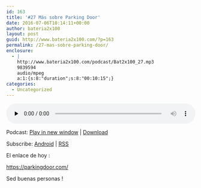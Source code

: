 ```yaml
---
id: 163
title: '#27 Más sobre Parking Door'
date: 2016-07-06T10:14:11+00:00
author: bateria2x100
layout: post
guid: http://www.bateria2x100.com/?p=163
permalink: /27-mas-sobre-parking-door/
enclosure:
  - |
    http://www.bateria2x100.com/podcast/Bat2x100_27.mp3
    9839594
    audio/mpeg
    a:1:{s:8:"duration";s:8:"00:10:15";}
categories:
  - Uncategorized
---
```

<div class="powerpress_player" id="powerpress_player_5876">
  <audio class="wp-audio-shortcode" id="audio-163-29" preload="none" style="width: 100%;" controls="controls"><source type="audio/mpeg" src="http://www.bateria2x100.com/podcast/Bat2x100_27.mp3?_=29" /><a href="http://www.bateria2x100.com/podcast/Bat2x100_27.mp3">http://www.bateria2x100.com/podcast/Bat2x100_27.mp3</a></audio>
</div>

<p class="powerpress_links powerpress_links_mp3">
  Podcast: <a href="http://www.bateria2x100.com/podcast/Bat2x100_27.mp3" class="powerpress_link_pinw" target="_blank" title="Play in new window" onclick="return powerpress_pinw('https://www.bateria2x100.com/?powerpress_pinw=163-podcast');" rel="nofollow">Play in new window</a> | <a href="http://www.bateria2x100.com/podcast/Bat2x100_27.mp3" class="powerpress_link_d" title="Download" rel="nofollow" download="Bat2x100_27.mp3">Download</a>
</p>

<p class="powerpress_links powerpress_subscribe_links">
  Subscribe: <a href="https://subscribeonandroid.com/www.bateria2x100.com/feed/podcast/" class="powerpress_link_subscribe powerpress_link_subscribe_android" title="Subscribe on Android" rel="nofollow">Android</a> | <a href="https://www.bateria2x100.com/feed/podcast/" class="powerpress_link_subscribe powerpress_link_subscribe_rss" title="Subscribe via RSS" rel="nofollow">RSS</a>
</p>

El enlace de hoy :

https://parkingdoor.com/

Sed buenas personas !